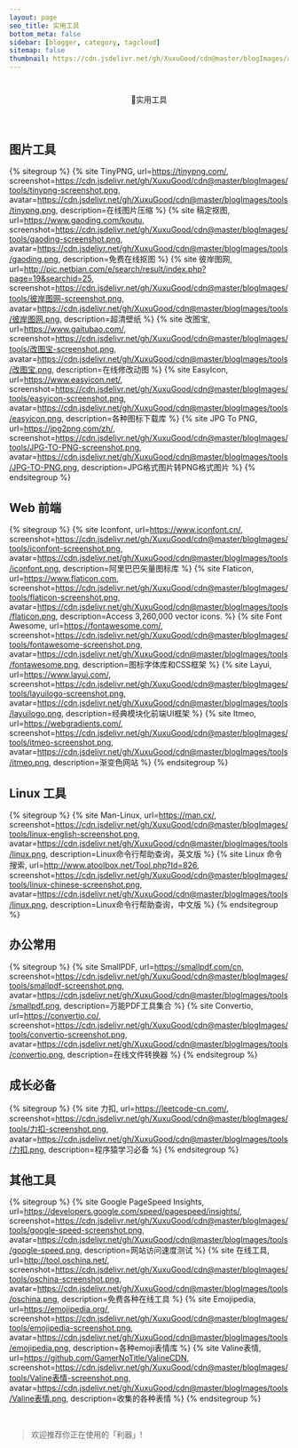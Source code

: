 ```yaml
---
layout: page
seo_title: 实用工具
bottom_meta: false
sidebar: [blogger, category, tagcloud]
sitemap: false
thumbnail: https://cdn.jsdelivr.net/gh/XuxuGood/cdn@master/blogImages/article-thumbnail/links-or-tools.png
---
```


<div class="center" style="margin-top: 2.5rem;margin-bottom: 4rem;text-align: center">
    <span class="milky">🍂实用工具</span>
</div>

## <i class="fas fa-images"></i> 图片工具

{% sitegroup %}
{% site TinyPNG, url=https://tinypng.com/, screenshot=https://cdn.jsdelivr.net/gh/XuxuGood/cdn@master/blogImages/tools/tinypng-screenshot.png, avatar=https://cdn.jsdelivr.net/gh/XuxuGood/cdn@master/blogImages/tools/tinypng.png, description=在线图片压缩 %}
{% site 稿定抠图, url=https://www.gaoding.com/koutu, screenshot=https://cdn.jsdelivr.net/gh/XuxuGood/cdn@master/blogImages/tools/gaoding-screenshot.png, avatar=https://cdn.jsdelivr.net/gh/XuxuGood/cdn@master/blogImages/tools/gaoding.png, description=免费在线抠图 %}
{% site 彼岸图网, url=http://pic.netbian.com/e/search/result/index.php?page=19&searchid=25, screenshot=https://cdn.jsdelivr.net/gh/XuxuGood/cdn@master/blogImages/tools/彼岸图网-screenshot.png, avatar=https://cdn.jsdelivr.net/gh/XuxuGood/cdn@master/blogImages/tools/彼岸图网.png, description=超清壁纸 %}
{% site 改图宝, url=https://www.gaitubao.com/, screenshot=https://cdn.jsdelivr.net/gh/XuxuGood/cdn@master/blogImages/tools/改图宝-screenshot.png, avatar=https://cdn.jsdelivr.net/gh/XuxuGood/cdn@master/blogImages/tools/改图宝.png, description=在线修改动图 %}
{% site EasyIcon, url=https://www.easyicon.net/, screenshot=https://cdn.jsdelivr.net/gh/XuxuGood/cdn@master/blogImages/tools/easyicon-screenshot.png, avatar=https://cdn.jsdelivr.net/gh/XuxuGood/cdn@master/blogImages/tools/easyicon.png, description=各种图标下载库 %}
{% site JPG To PNG, url=https://jpg2png.com/zh/, screenshot=https://cdn.jsdelivr.net/gh/XuxuGood/cdn@master/blogImages/tools/JPG-TO-PNG-screenshot.png, avatar=https://cdn.jsdelivr.net/gh/XuxuGood/cdn@master/blogImages/tools/JPG-TO-PNG.png, description=JPG格式图片转PNG格式图片 %}
{% endsitegroup %}

## <i class="fas fa-rocket"></i> Web 前端

{% sitegroup %}
{% site Iconfont, url=https://www.iconfont.cn/, screenshot=https://cdn.jsdelivr.net/gh/XuxuGood/cdn@master/blogImages/tools/iconfont-screenshot.png, avatar=https://cdn.jsdelivr.net/gh/XuxuGood/cdn@master/blogImages/tools/iconfont.png, description=阿里巴巴矢量图标库 %}
{% site Flaticon, url=https://www.flaticon.com, screenshot=https://cdn.jsdelivr.net/gh/XuxuGood/cdn@master/blogImages/tools/flaticon-screenshot.png, avatar=https://cdn.jsdelivr.net/gh/XuxuGood/cdn@master/blogImages/tools/flaticon.png, description=Access 3,260,000 vector icons. %}
{% site Font Awesome, url=https://fontawesome.com/, screenshot=https://cdn.jsdelivr.net/gh/XuxuGood/cdn@master/blogImages/tools/fontawesome-screenshot.png, avatar=https://cdn.jsdelivr.net/gh/XuxuGood/cdn@master/blogImages/tools/fontawesome.png, description=图标字体库和CSS框架 %}
{% site Layui, url=https://www.layui.com/, screenshot=https://cdn.jsdelivr.net/gh/XuxuGood/cdn@master/blogImages/tools/layuilogo-screenshot.png, avatar=https://cdn.jsdelivr.net/gh/XuxuGood/cdn@master/blogImages/tools/layuilogo.png, description=经典模块化前端UI框架 %}
{% site Itmeo, url=https://webgradients.com/, screenshot=https://cdn.jsdelivr.net/gh/XuxuGood/cdn@master/blogImages/tools/itmeo-screenshot.png, avatar=https://cdn.jsdelivr.net/gh/XuxuGood/cdn@master/blogImages/tools/itmeo.png, description=渐变色网站 %}
{% endsitegroup %}

## <i class="fab fa-linux"></i> Linux 工具

{% sitegroup %}
{% site Man-Linux, url=https://man.cx/, screenshot=https://cdn.jsdelivr.net/gh/XuxuGood/cdn@master/blogImages/tools/linux-english-screenshot.png, avatar=https://cdn.jsdelivr.net/gh/XuxuGood/cdn@master/blogImages/tools/linux.png, description=Linux命令行帮助查询，英文版 %}
{% site Linux 命令搜索, url=http://www.atoolbox.net/Tool.php?Id=826, screenshot=https://cdn.jsdelivr.net/gh/XuxuGood/cdn@master/blogImages/tools/linux-chinese-screenshot.png, avatar=https://cdn.jsdelivr.net/gh/XuxuGood/cdn@master/blogImages/tools/linux.png, description=Linux命令行帮助查询，中文版 %}
{% endsitegroup %}

## <i class="fas fa-coffee"></i> 办公常用

{% sitegroup %}
{% site SmallPDF, url=https://smallpdf.com/cn, screenshot=https://cdn.jsdelivr.net/gh/XuxuGood/cdn@master/blogImages/tools/smallpdf-screenshot.png, avatar=https://cdn.jsdelivr.net/gh/XuxuGood/cdn@master/blogImages/tools/smallpdf.png, description=万能PDF工具集合 %}
{% site Convertio, url=https://convertio.co/, screenshot=https://cdn.jsdelivr.net/gh/XuxuGood/cdn@master/blogImages/tools/convertio-screenshot.png, avatar=https://cdn.jsdelivr.net/gh/XuxuGood/cdn@master/blogImages/tools/convertio.png, description=在线文件转换器 %}
{% endsitegroup %}

## <i class="fas fa-user-graduate"></i> 成长必备

{% sitegroup %}
{% site 力扣, url=https://leetcode-cn.com/, screenshot=https://cdn.jsdelivr.net/gh/XuxuGood/cdn@master/blogImages/tools/力扣-screenshot.png, avatar=https://cdn.jsdelivr.net/gh/XuxuGood/cdn@master/blogImages/tools/力扣.png, description=程序猿学习必备 %}
{% endsitegroup %}

## <i class="fas fa-bookmark"></i> 其他工具

{% sitegroup %}
{% site Google PageSpeed Insights, url=https://developers.google.com/speed/pagespeed/insights/, screenshot=https://cdn.jsdelivr.net/gh/XuxuGood/cdn@master/blogImages/tools/google-speed-screenshot.png, avatar=https://cdn.jsdelivr.net/gh/XuxuGood/cdn@master/blogImages/tools/google-speed.png, description=网站访问速度测试 %}
{% site 在线工具, url=http://tool.oschina.net/, screenshot=https://cdn.jsdelivr.net/gh/XuxuGood/cdn@master/blogImages/tools/oschina-screenshot.png, avatar=https://cdn.jsdelivr.net/gh/XuxuGood/cdn@master/blogImages/tools/oschina.png, description=免费各种在线工具 %}
{% site Emojipedia, url=https://emojipedia.org/, screenshot=https://cdn.jsdelivr.net/gh/XuxuGood/cdn@master/blogImages/tools/emojipedia-screenshot.png, avatar=https://cdn.jsdelivr.net/gh/XuxuGood/cdn@master/blogImages/tools/emojipedia.png, description=各种emoji表情库 %}
{% site Valine表情, url=https://github.com/GamerNoTitle/ValineCDN, screenshot=https://cdn.jsdelivr.net/gh/XuxuGood/cdn@master/blogImages/tools/Valine表情-screenshot.png, avatar=https://cdn.jsdelivr.net/gh/XuxuGood/cdn@master/blogImages/tools/Valine表情.png, description=收集的各种表情 %}
{% endsitegroup %}


<br/>

>欢迎推荐你正在使用的「利器」!

<style>
    #i-class-fas-fa-images-i-图片工具 {
        margin-top: -115px;
    }
</style>
